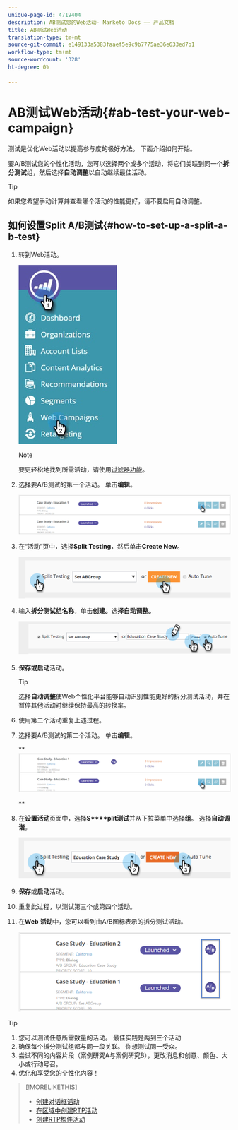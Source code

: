 ```yaml
---
unique-page-id: 4719404
description: AB测试您的Web活动- Marketo Docs —— 产品文档
title: AB测试Web活动
translation-type: tm+mt
source-git-commit: e149133a5383faaef5e9c9b7775ae36e633ed7b1
workflow-type: tm+mt
source-wordcount: '328'
ht-degree: 0%

---
```



# AB测试Web活动{#ab-test-your-web-campaign}

测试是优化Web活动以提高参与度的极好方法。 下面介绍如何开始。

要A/B测试您的个性化活动，您可以选择两个或多个活动，将它们关联到同一个&#x200B;**拆分测试**&#x200B;组，然后选择&#x200B;**自动调整**&#x200B;以自动继续最佳活动。

>[!TIP]
>
>如果您希望手动计算并查看哪个活动的性能更好，请不要启用自动调整。

## 如何设置Split A/B测试{#how-to-set-up-a-split-a-b-test}

1. 转到Web活动。

   ![](assets/web-campaigns-hand-2.jpg)

   >[!NOTE]
   >
   >要更轻松地找到所需活动，请使用[过滤器功能](filter-web-campaigns.md)。

1. 选择要A/B测试的第一个活动。 单击&#x200B;**编辑**。

   ![](assets/image2016-11-4-13-3a46-3a37.png)

1. 在“活动”页中，选择&#x200B;**Split Testing**，然后单击&#x200B;**Create New**。

   ![](assets/image2014-11-26-16-3a47-3a18.png)

1. 输入&#x200B;**拆分测试组名称**，单击&#x200B;**创建。**&#x200B;选&#x200B;**择自动调整。**

   ![](assets/image2014-11-26-16-3a52-3a24.png)

1. **保存&#x200B;**或**&#x200B;启动**活动。

   >[!TIP]
   >
   >选择&#x200B;**自动调整**&#x200B;使Web个性化平台能够自动识别性能更好的拆分测试活动，并在暂停其他活动时继续保持最高的转换率。

1. 使用第二个活动重复上述过程。
1. 选择要A/B测试的第二个活动。 单击&#x200B;**编辑**。

   ** ![](assets/image2016-11-4-13-3a51-3a39.png)

   **

1. 在&#x200B;**设置活动**&#x200B;页面中，选择&#x200B;**S****plit测试**&#x200B;并从下拉菜单中选择&#x200B;**组**。 选择**自动调谐**。

   ![](assets/image2014-11-26-17-3a2-3a17.png)

1. **保存**或**启动**活动。
1. 重复此过程，以测试第三个或第四个活动。
1. 在&#x200B;**Web** **活动**&#x200B;中，您可以看到由A/B图标表示的拆分测试活动。

   ![](assets/image2016-11-4-13-3a55-3a5.png)

>[!TIP]
>
>1. 您可以测试任意所需数量的活动。 最佳实践是两到三个活动
>1. 确保每个拆分测试组都与同一段关联。 你想测试同一受众。
>1. 尝试不同的内容片段（案例研究A与案例研究B），更改消息和创意、颜色、大小或行动号召。
>1. 优化和享受您的个性化内容！

>



>[!MORELIKETHIS]
>
>* [创建对话框活动](create-a-new-dialog-web-campaign.md)
>* [在区域中创建RTP活动](create-a-new-in-zone-web-campaign.md)
>* [创建RTP构件活动](create-a-new-widget-web-campaign.md)

>



